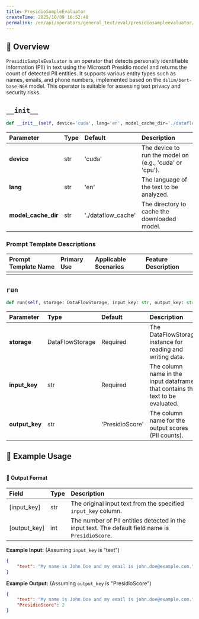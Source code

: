 ```yaml
---
title: PresidioSampleEvaluator
createTime: 2025/10/09 16:52:48
permalink: /en/api/operators/general_text/eval/presidiosampleevaluator/
---
```


## 📘 Overview

`PresidioSampleEvaluator` is an operator that detects personally identifiable information (PII) in text using the Microsoft Presidio model and returns the count of detected PII entities. It supports various entity types such as names, emails, and phone numbers, implemented based on the `dslim/bert-base-NER` model. This operator is suitable for assessing text privacy and security risks.

## `__init__`

```python
def __init__(self, device='cuda', lang='en', model_cache_dir='./dataflow_cache')
```

| Parameter | Type | Default | Description |
| :--- | :--- | :--- | :--- |
| **device** | str | 'cuda' | The device to run the model on (e.g., 'cuda' or 'cpu'). |
| **lang** | str | 'en' | The language of the text to be analyzed. |
| **model_cache_dir** | str | './dataflow_cache' | The directory to cache the downloaded model. |

### Prompt Template Descriptions

| Prompt Template Name | Primary Use | Applicable Scenarios | Feature Description |
| :--- | :--- | :--- | :--- |
| | | | |

## `run`

```python
def run(self, storage: DataFlowStorage, input_key: str, output_key: str='PresidioScore')
```

| Parameter | Type | Default | Description |
| :--- | :--- | :--- | :--- |
| **storage** | DataFlowStorage | Required | The DataFlowStorage instance for reading and writing data. |
| **input_key** | str | Required | The column name in the input dataframe that contains the text to be evaluated. |
| **output_key** | str | 'PresidioScore' | The column name for the output scores (PII counts). |

## 🧠 Example Usage

```python

```

#### 🧾 Output Format

| Field | Type | Description |
| :--- | :--- | :--- |
| [input_key] | str | The original input text from the specified `input_key` column. |
| [output_key] | int | The number of PII entities detected in the input text. The default field name is `PresidioScore`. |

**Example Input:**
(Assuming `input_key` is "text")
```json
{
    "text": "My name is John Doe and my email is john.doe@example.com."
}
```

**Example Output:**
(Assuming `output_key` is "PresidioScore")
```json
{
    "text": "My name is John Doe and my email is john.doe@example.com.",
    "PresidioScore": 2
}
```
